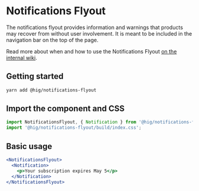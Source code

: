 # Notifications Flyout

The notifications flyout provides information and warnings that products may recover from without user involvement. It is meant to be included in the navigation bar on the top of the page.

Read more about when and how to use the Notifications Flyout [on the internal wiki](https://wiki.autodesk.com/display/HIG/Notifications+Flyout).

## Getting started

```bash
yarn add @hig/notifications-flyout
```

## Import the component and CSS

```js
import NotificationsFlyout, { Notification } from '@hig/notifications-flyout';
import '@hig/notifications-flyout/build/index.css';
```

## Basic usage

```jsx
<NotificationsFlyout>
  <Notification>
    <p>Your subscription expires May 5</p>
  </Notification>
</NotificationsFlyout>
  ```
